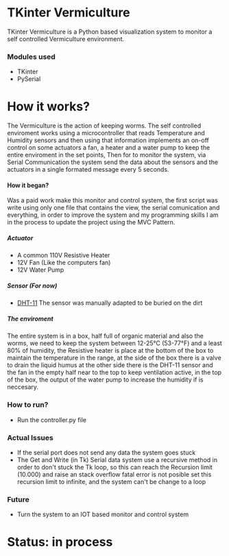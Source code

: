 # TKinter Vermiculture 
TKinter Vermiculture is a Python based visualization system to monitor a self controlled Vermiculture environment.

### Modules used
  - TKinter
  - PySerial

# How it works?

The Vermiculture is the action of keeping worms. The self controlled enviroment works using a microcontroller that reads Temperature and Humidity sensors and then using that information implements an on-off control on some actuators a fan, a heater and a water pump to keep the entire enviroment in the set points, Then for to monitor the system, via Serial Communication the system send the data about the sensors and the actuators in a single formated message every 5 seconds.

#### How it began?
Was a paid work make this monitor and control system, the first script was write using only one file that contains the view, the serial comunication and everything, in order to improve the system and my programming skills I am in the process to update the project using the MVC Pattern.

##### Actuator
- A common 110V Resistive Heater
- 12V Fan (Like the computers fan)
- 12V Water Pump

##### Sensor (For now)
- [DHT-11](https://learn.adafruit.com/dht)
The sensor was manually adapted to be buried on the dirt

##### The enviroment

The entire system is in a box, half full of organic material and also the worms, we need to keep the system between 12-25°C (53-77°F) and a least 80% of humidity, the Resistive heater is place at the bottom of the box to maintain the temperature in the range, at the side of the box there is a valve to drain the liquid humus at the other side there is the DHT-11 sensor and the fan in the empty half near to the top to keep ventilation active, in the top of the box, the output of the water pump to increase the humidity if is neccesary.

### How to run?
- Run the controller.py file

### Actual Issues
- If the serial port does not send any data the system goes stuck
- The Get and Write (in Tk) Serial data system use a recursive method in order to don't stuck the Tk loop, so this can reach the Recursion limit (10.000) and raise an stack overflow fatal error is not posible set this recursion limit to infinite, and the system can't be change to a loop
### Future 
  - Turn the system to an IOT based monitor and control system

# Status: in process
